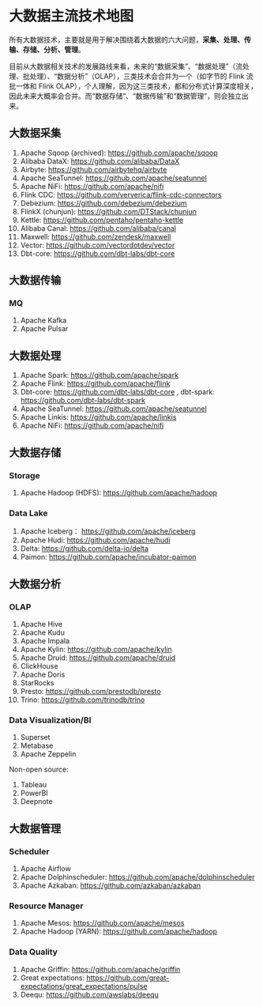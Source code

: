 # 大数据主流技术地图


所有大数据技术，主要就是用于解决围绕着大数据的六大问题，**采集、处理、传输、存储、分析、管理**。

目前从大数据相关技术的发展路线来看，未来的“数据采集”、“数据处理”（流处理、批处理）、“数据分析”（OLAP），三类技术会合并为一个（如字节的 Flink 流批一体和 Flink OLAP），个人理解，因为这三类技术，都和分布式计算深度相关，因此未来大概率会合并。而“数据存储”、“数据传输”和“数据管理”，则会独立出来。

## 大数据采集

1. Apache Sqoop (archived): https://github.com/apache/sqoop
2. Alibaba DataX: https://github.com/alibaba/DataX
3. Airbyte: https://github.com/airbytehq/airbyte
4. Apache SeaTunnel: https://github.com/apache/seatunnel
5. Apache NiFi: https://github.com/apache/nifi
6. Flink CDC: https://github.com/ververica/flink-cdc-connectors
7. Debezium: https://github.com/debezium/debezium
8. FlinkX (chunjun): https://github.com/DTStack/chunjun
9. Kettle: https://github.com/pentaho/pentaho-kettle
10. Alibaba Canal: https://github.com/alibaba/canal
11. Maxwell: https://github.com/zendesk/maxwell
12. Vector: https://github.com/vectordotdev/vector
13. Dbt-core: https://github.com/dbt-labs/dbt-core

## 大数据传输

### MQ

1. Apache Kafka
2. Apache Pulsar

## 大数据处理

1. Apache Spark: https://github.com/apache/spark
2. Apache Flink: https://github.com/apache/flink
3. Dbt-core: https://github.com/dbt-labs/dbt-core , dbt-spark: https://github.com/dbt-labs/dbt-spark
4. Apache SeaTunnel: https://github.com/apache/seatunnel
5. Apache Linkis: https://github.com/apache/linkis
6. Apache NiFi: https://github.com/apache/nifi

## 大数据存储

### Storage

1. Apache Hadoop (HDFS): https://github.com/apache/hadoop

### Data Lake

1. Apache Iceberg： https://github.com/apache/iceberg
2. Apache Hudi: https://github.com/apache/hudi
3. Delta: https://github.com/delta-io/delta
4. Paimon: https://github.com/apache/incubator-paimon


## 大数据分析

### OLAP

1. Apache Hive
2. Apache Kudu
3. Apache Impala
4. Apache Kylin: https://github.com/apache/kylin
5. Apache Druid: https://github.com/apache/druid
6. ClickHouse
7. Apache Doris
8. StarRocks
9. Presto: https://github.com/prestodb/presto
10. Trino: https://github.com/trinodb/trino

### Data Visualization/BI

1. Superset
2. Metabase
3. Apache Zeppelin

Non-open source: 
1. Tableau
2. PowerBI
3. Deepnote

## 大数据管理


### Scheduler

1. Apache Airflow
2. Apache Dolphinscheduler: https://github.com/apache/dolphinscheduler
3. Apache Azkaban: https://github.com/azkaban/azkaban

### Resource Manager

1. Apache Mesos: https://github.com/apache/mesos
2. Apache Hadoop (YARN): https://github.com/apache/hadoop


### Data Quality

1. Apache Griffin: https://github.com/apache/griffin
2. Great expectations: https://github.com/great-expectations/great_expectations/pulse
3. Deequ: https://github.com/awslabs/deequ

